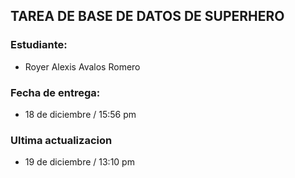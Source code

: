 ## TAREA DE BASE DE DATOS DE SUPERHERO

### Estudiante:
*  Royer Alexis Avalos Romero

### Fecha de entrega: 
* 18 de diciembre / 15:56 pm

### Ultima actualizacion 
* 19 de diciembre / 13:10 pm